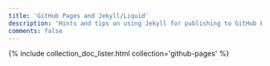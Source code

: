 ```yaml
---
title: 'GitHub Pages and Jekyll/Liquid'
description: 'Hints and tips on using Jekyll for publishing to GitHub Pages.'
comments: false
---
```


{% include collection_doc_lister.html collection='github-pages' %}
